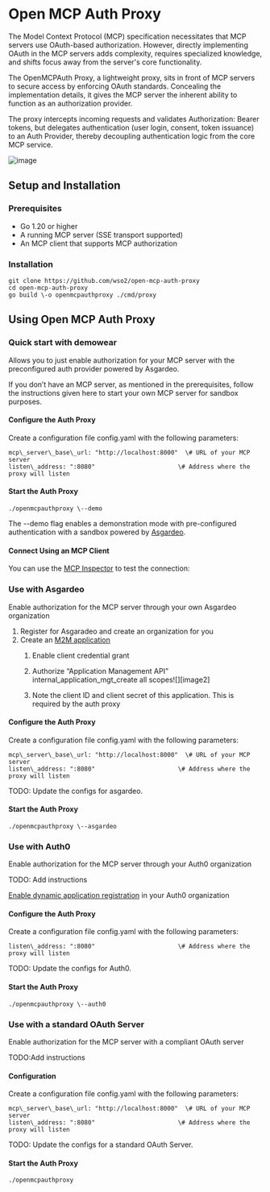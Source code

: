 # Open MCP Auth Proxy

The Model Context Protocol (MCP) specification necessitates that MCP servers use OAuth-based authorization. However, directly implementing OAuth in the MCP servers adds complexity, requires specialized knowledge, and shifts focus away from the server's core functionality.

The OpenMCPAuth Proxy, a lightweight proxy, sits in front of MCP servers to secure access by enforcing OAuth standards. Concealing the implementation details, it gives the MCP server the inherent ability to function as an authorization provider.

The proxy intercepts incoming requests and validates Authorization: Bearer tokens, but delegates authentication (user login, consent, token issuance) to an Auth Provider, thereby decoupling authentication logic from the core MCP service. 

![image](https://github.com/user-attachments/assets/fc728670-2fdb-4a63-bcc4-b9b6a6c8b4ba)

## **Setup and Installation**

### **Prerequisites**

* Go 1.20 or higher  
* A running MCP server (SSE transport supported)  
* An MCP client that supports MCP authorization 

### **Installation**

```
git clone https://github.com/wso2/open-mcp-auth-proxy  
cd open-mcp-auth-proxy  
go build \-o openmcpauthproxy ./cmd/proxy
```

## Using Open MCP Auth Proxy

### Quick start with demowear 

Allows you to just enable authorization for your MCP server with the preconfigured auth provider powered by Asgardeo.

If you don’t have an MCP server, as mentioned in the prerequisites, follow the instructions given here to start your own MCP server for sandbox purposes. 

#### Configure the Auth Proxy

Create a configuration file config.yaml with the following parameters:

```
mcp\_server\_base\_url: "http://localhost:8000"  \# URL of your MCP server  
listen\_address: ":8080"                       \# Address where the proxy will listen
```

#### Start the Auth Proxy

```./openmcpauthproxy \--demo```

The \--demo flag enables a demonstration mode with pre-configured authentication with a sandbox powered by [Asgardeo](https://asgardeo.io/).

#### Connect Using an MCP Client

You can use the [MCP Inspector](https://github.com/modelcontextprotocol/inspector) to test the connection:

### Use with Asgardeo

Enable authorization for the MCP server through your own Asgardeo organization

1. Register for Asgaradeo and create an organization for you  
2. Create an [M2M application](https://wso2.com/asgardeo/docs/guides/applications/register-machine-to-machine-app/)  
   1. Enable client credential grant   
   2. Authorize “Application Management API” internal\_application\_mgt\_create all scopes![][image2]

   3. Note the client ID and client secret of this application. This is required by the auth proxy 

#### Configure the Auth Proxy

Create a configuration file config.yaml with the following parameters:

```
mcp\_server\_base\_url: "http://localhost:8000"  \# URL of your MCP server  
listen\_address: ":8080"                       \# Address where the proxy will listen
```

TODO: Update the configs for asgardeo.

#### Start the Auth Proxy

`./openmcpauthproxy \--asgardeo`

### Use with Auth0

Enable authorization for the MCP server through your Auth0 organization

TODO: Add instructions

[Enable dynamic application registration](https://auth0.com/docs/get-started/applications/dynamic-client-registration#enable-dynamic-client-registration) in your Auth0 organization

#### Configure the Auth Proxy

Create a configuration file config.yaml with the following parameters:

```mcp\_server\_base\_url: "http://localhost:8000"  \# URL of your MCP server  
listen\_address: ":8080"                       \# Address where the proxy will listen
```

TODO: Update the configs for Auth0.

#### Start the Auth Proxy

```./openmcpauthproxy \--auth0```

### Use with a standard OAuth Server

Enable authorization for the MCP server with a compliant OAuth server

TODO:Add instructions

#### Configuration

Create a configuration file config.yaml with the following parameters:

```
mcp\_server\_base\_url: "http://localhost:8000"  \# URL of your MCP server  
listen\_address: ":8080"                       \# Address where the proxy will listen
```
TODO: Update the configs for a standard OAuth Server.

#### Start the Auth Proxy

```./openmcpauthproxy```

